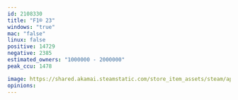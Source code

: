 ```yaml
---
id: 2108330
title: "F1® 23"
windows: "true"
mac: "false"
linux: false
positive: 14729
negative: 2385
estimated_owners: "1000000 - 2000000"
peak_ccu: 1478

image: https://shared.akamai.steamstatic.com/store_item_assets/steam/apps/2108330/header.jpg?t=1725901368
opinions:
---
```

